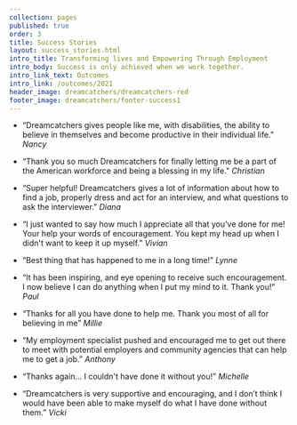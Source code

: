 ```yaml
---
collection: pages
published: true
order: 3
title: Success Stories
layout: success_stories.html
intro_title: Transforming lives and Empowering Through Employment
intro_body: Success is only achieved when we work together.
intro_link_text: Outcomes
intro_link: /outcomes/2021
header_image: dreamcatchers/dreamcatchers-red
footer_image: dreamcatchers/footer-success1
---
```

- “Dreamcatchers gives people like me, with disabilities, the ability to believe in themselves and become productive in their individual life.” _Nancy_

- “Thank you so much Dreamcatchers for finally letting me be a part of the American workforce and being a blessing in my life.”  _Christian_

- “Super helpful! Dreamcatchers gives a lot of information about how to find a job, properly dress and act for an interview, and what questions to ask the interviewer.” _Diana_

- “I just wanted to say how much I appreciate all that you've done for me! Your help your words of encouragement. You kept my head up when I didn't want to keep it up myself.” _Vivian_

- “Best thing that has happened to me in a long time!” _Lynne_
 
- “It has been inspiring, and eye opening to receive such encouragement. I now believe I can do anything when I put my mind to it. Thank you!” _Paul_

- “Thanks for all you have done to help me. Thank you most of all for believing in me” _Millie_

- “My employment specialist pushed and encouraged me to get out there to meet with potential employers and community agencies that can help me to get a job.” _Anthony_

- “Thanks again… I couldn't have done it without you!” _Michelle_

- “Dreamcatchers is very supportive and encouraging, and I don’t think I would have been able to make myself do what I have done without them.” _Vicki_
